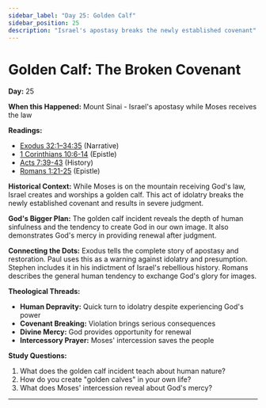 ```yaml
---
sidebar_label: "Day 25: Golden Calf"
sidebar_position: 25
description: "Israel's apostasy breaks the newly established covenant"
---
```


# Golden Calf: The Broken Covenant

**Day:** 25

**When this Happened:** Mount Sinai - Israel's apostasy while Moses receives the law

**Readings:**
 - [Exodus 32:1–34:35](https://www.biblegateway.com/passage/?search=Exodus+32%3A1-34%3A35&version=ESV) (Narrative)
 - [1 Corinthians 10:6-14](https://www.biblegateway.com/passage/?search=1+Corinthians+10%3A6-14&version=ESV) (Epistle)
 - [Acts 7:39-43](https://www.biblegateway.com/passage/?search=Acts+7%3A39-43&version=ESV) (History)
 - [Romans 1:21-25](https://www.biblegateway.com/passage/?search=Romans+1%3A21-25&version=ESV) (Epistle)

**Historical Context:** While Moses is on the mountain receiving God's law, Israel creates and worships a golden calf. This act of idolatry breaks the newly established covenant and results in severe judgment.

**God's Bigger Plan:** The golden calf incident reveals the depth of human sinfulness and the tendency to create God in our own image. It also demonstrates God's mercy in providing renewal after judgment.

**Connecting the Dots:** Exodus tells the complete story of apostasy and restoration. Paul uses this as a warning against idolatry and presumption. Stephen includes it in his indictment of Israel's rebellious history. Romans describes the general human tendency to exchange God's glory for images.

****Theological Threads:****
- **Human Depravity:** Quick turn to idolatry despite experiencing God's power
- **Covenant Breaking:** Violation brings serious consequences
- **Divine Mercy:** God provides opportunity for renewal
- **Intercessory Prayer:** Moses' intercession saves the people

**Study Questions:**
1. What does the golden calf incident teach about human nature?
2. How do you create "golden calves" in your own life?
3. What does Moses' intercession reveal about God's mercy?

---